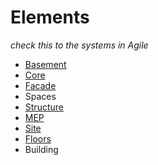 # Elements

*check this to the systems in Agile*

* [Basement](Basement/README.md)
* [Core](Core/README.md)
* [Facade](Facade/README.md)
* Spaces
* [Structure](Structure/README.md)
* [MEP](MEP/README.md)
* [Site](Site/README.md)
* [Floors](Floors/README.md)
* Building

